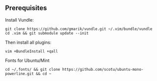 ## Prerequisites

Install Vundle:

    git clone https://github.com/gmarik/vundle.git ~/.vim/bundle/vundle
    cd .vim && git submodule update --init

Then install all plugins:

    vim +BundleInstall +qall

Fonts for Ubuntu/Mint

    cd ~/.fonts/ && git clone https://github.com/scotu/ubuntu-mono-powerline.git && cd ~ 

